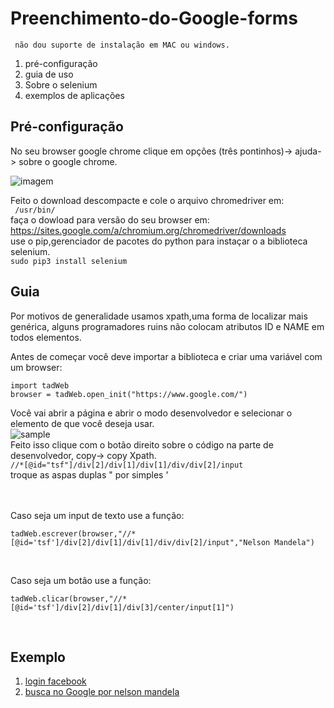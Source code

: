 # Preenchimento-do-Google-forms
``` não dou suporte de instalação em MAC ou windows.```
1. pré-configuração
2. guia de uso
3. Sobre o selenium
4. exemplos de aplicações

## Pré-configuração
No seu browser google chrome clique em opções (três pontinhos)-> ajuda-> sobre o google chrome.

![imagem](img/sobre.png)

Feito o download descompacte e cole o arquivo chromedriver em:<br>
``` /usr/bin/```<br>
faça o dowload para versão do seu browser em:<br>
https://sites.google.com/a/chromium.org/chromedriver/downloads<br>
use o pip,gerenciador de pacotes do python para instaçar o a biblioteca selenium.<br>
```sudo pip3 install selenium``` 
## Guia
Por motivos de generalidade usamos xpath,uma forma de localizar mais genérica, alguns programadores ruins não colocam atributos ID e NAME em todos elementos.<br>

Antes de começar você deve importar a biblioteca e criar uma variável com um browser:<br>
``` 
import tadWeb
browser = tadWeb.open_init("https://www.google.com/")
``` 

Você vai abrir a página e abrir o modo desenvolvedor e selecionar o elemento de que você deseja usar.<br>
![sample](img/modo-desenvolverdor&#32;.png)
<br>
Feito isso clique com o botão direito sobre o código na parte de desenvolvedor, copy-> copy Xpath.<br>
```//*[@id="tsf"]/div[2]/div[1]/div[1]/div/div[2]/input```<br> 
troque as aspas duplas " por simples '

<br><br>
Caso seja um input de texto use a função:<br>
``` 
tadWeb.escrever(browser,"//*[@id='tsf']/div[2]/div[1]/div[1]/div/div[2]/input","Nelson Mandela")
```
<br>

Caso seja um botão use a função:<br>
```
tadWeb.clicar(browser,"//*[@id='tsf']/div[2]/div[1]/div[3]/center/input[1]")
```
<br>


## Exemplo

1. [login facebook](facebook-login.py)
2. [busca no Google por nelson mandela](busca-google.py)
